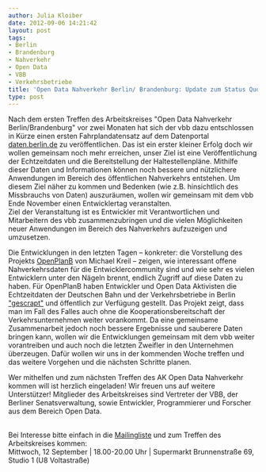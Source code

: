 ```yaml
---
author: Julia Kloiber
date: 2012-09-06 14:21:42
layout: post
tags:
- Berlin
- Brandenburg
- Nahverkehr
- Open Data
- VBB
- Verkehrsbetriebe
title: 'Open Data Nahverkehr Berlin/ Brandenburg: Update zum Status Quo und den Entwicklungen'
type: post
---
```


Nach dem ersten Treffen des Arbeitskreises "Open Data Nahverkehr Berlin/Brandenburg" vor zwei Monaten hat sich der vbb dazu entschlossen in Kürze einen ersten Fahrplandatensatz auf dem Datenportal [daten.berlin.de](http://daten.berlin.de/) zu veröffentlichen. Das ist ein erster kleiner Erfolg doch wir wollen gemeinsam noch mehr erreichen, unser Ziel ist eine Veröffentlichung der Echtzeitdaten und die Bereitstellung der Haltestellenpläne. Mithilfe dieser Daten und Informationen können noch bessere und nützlichere Anwendungen im Bereich des öffentlichen Nahverkehrs entstehen. Um diesem Ziel näher zu kommen und Bedenken (wie z.B. hinsichtlich des Missbrauchs von Daten) auszuräumen, wollen wir gemeinsam mit dem vbb Ende November einen Entwicklertag veranstalten.  
Ziel der Veranstaltung ist es Entwickler mit Verantwortlichen und Mitarbeitern des vbb zusammenzubringen und die vielen Möglichkeiten neuer Anwendungen im Bereich des Nahverkehrs aufzuzeigen und umzusetzen.

Die Entwicklungen in den letzten Tagen – konkreter: die Vorstellung des Projekts [OpenPlanB](http://netzpolitik.org/2012/openplanb-open-data-aktivisten-veroffentlichen-fahrplandaten-des-deutschen-fernverkehrs/) von Michael Kreil – zeigen, wie interessant offene Nahverkehrsdaten für die Entwicklercommunity sind und wie sehr es vielen Entwicklern unter den Nägeln brennt, endlich Zugriff auf diese Daten zu haben. Für OpenPlanB haben Entwickler und Open Data Aktivisten die Echtzeitdaten der Deutschen Bahn und der Verkehrsbetriebe in Berlin ["gescrapt"](http://de.wikipedia.org/wiki/Screen_Scraping) und öffentlich zur Verfügung gestellt. Das Projekt zeigt, dass man im Fall des Falles auch ohne die Kooperationsbereitschaft der Verkehrsunternehmen weiter vorankommt. Da eine gemeinsame Zusammenarbeit jedoch noch bessere Ergebnisse und sauberere Daten bringen kann, wollen wir die Entwicklungen gemeinsam mit dem vbb weiter vorantreiben und auch noch die letzten Zweifler in den Unternehmen überzeugen. Dafür wollen wir uns in der kommenden Woche treffen und das weitere Vorgehen und die nächsten Schritte planen.

Wer mithelfen und zum nächsten Treffen des AK Open Data Nahverkehr kommen will ist herzlich eingeladen! Wir freuen uns auf weitere Unterstützer! Mitglieder des Arbeitskreises sind Vertreter der VBB, der Berliner Senatsverwaltung, sowie Entwickler, Programmierer und Forscher aus dem Bereich Open Data.

   
Bei Interesse bitte einfach in die [Mailingliste](http://lists.okfn.org/mailman/listinfo/open-data-nahverkehr) und zum Treffen des Arbeitskreises kommen:  
Mittwoch, 12 September | 18.00-20.00 Uhr | Supermarkt Brunnenstraße 69,  Studio 1 (U8 Voltastraße)

 